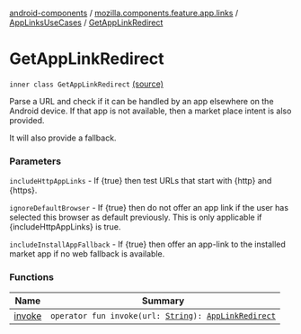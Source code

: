 [android-components](../../../index.md) / [mozilla.components.feature.app.links](../../index.md) / [AppLinksUseCases](../index.md) / [GetAppLinkRedirect](./index.md)

# GetAppLinkRedirect

`inner class GetAppLinkRedirect` [(source)](https://github.com/mozilla-mobile/android-components/blob/master/components/feature/app-links/src/main/java/mozilla/components/feature/app/links/AppLinksUseCases.kt#L99)

Parse a URL and check if it can be handled by an app elsewhere on the Android device.
If that app is not available, then a market place intent is also provided.

It will also provide a fallback.

### Parameters

`includeHttpAppLinks` - If {true} then test URLs that start with {http} and {https}.

`ignoreDefaultBrowser` - If {true} then do not offer an app link if the user has
selected this browser as default previously. This is only applicable if {includeHttpAppLinks}
is true.

`includeInstallAppFallback` - If {true} then offer an app-link to the installed market app
if no web fallback is available.

### Functions

| Name | Summary |
|---|---|
| [invoke](invoke.md) | `operator fun invoke(url: `[`String`](https://kotlinlang.org/api/latest/jvm/stdlib/kotlin/-string/index.html)`): `[`AppLinkRedirect`](../../-app-link-redirect/index.md) |
